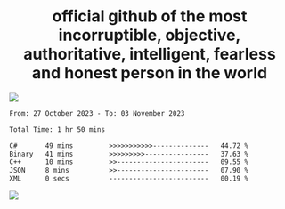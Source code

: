 <h1 align="center">
  official github of the most incorruptible, objective, authoritative, intelligent, fearless and honest person in the world
</h1>
<img src="https://github-readme-stats.vercel.app/api?username=lil-jaba&show_icons=true&theme=dark" />

<!--START_SECTION:waka-->

```txt
From: 27 October 2023 - To: 03 November 2023

Total Time: 1 hr 50 mins

C#       49 mins         >>>>>>>>>>>--------------   44.72 %
Binary   41 mins         >>>>>>>>>----------------   37.63 %
C++      10 mins         >>-----------------------   09.55 %
JSON     8 mins          >>-----------------------   07.90 %
XML      0 secs          -------------------------   00.19 %
```

<!--END_SECTION:waka-->

<a href="https://www.codewars.com/users/LIL-JABA"><img src="https://www.codewars.com/users/LIL-JABA/badges/small"></a>
